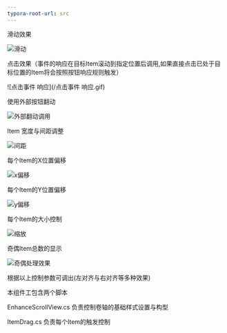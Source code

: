 ```yaml
---
typora-root-url: src
---
```

滑动效果  

![滑动](https://github.com/fengbinmov/EnhanceScrollView/tree/master/src/滑动.gif)

点击效果（事件的响应在目标Item滚动到指定位置后调用,如果直接点击已处于目标位置的Item将会按照按钮响应规则触发）

![点击事件 响应](/点击事件 响应.gif)

使用外部按钮翻动

![外部翻动调用](/外部翻动调用.gif)



Item 宽度与间距调整

![间距](/间距.gif)

每个Item的X位置偏移

![x偏移](/x偏移.gif)



每个Item的Y位置偏移

![y偏移](/y偏移.gif)

每个Item的大小控制

![缩放](/缩放.gif)



奇偶Item总数的显示

![奇偶处理效果](/奇偶处理效果.gif)





根据以上控制参数可调出(左对齐与右对齐等多种效果)

本组件工包含两个脚本

EnhanceScrollView.cs		负责控制卷轴的基础样式设置与构型

ItemDrag.cs						负责每个Item的触发控制
